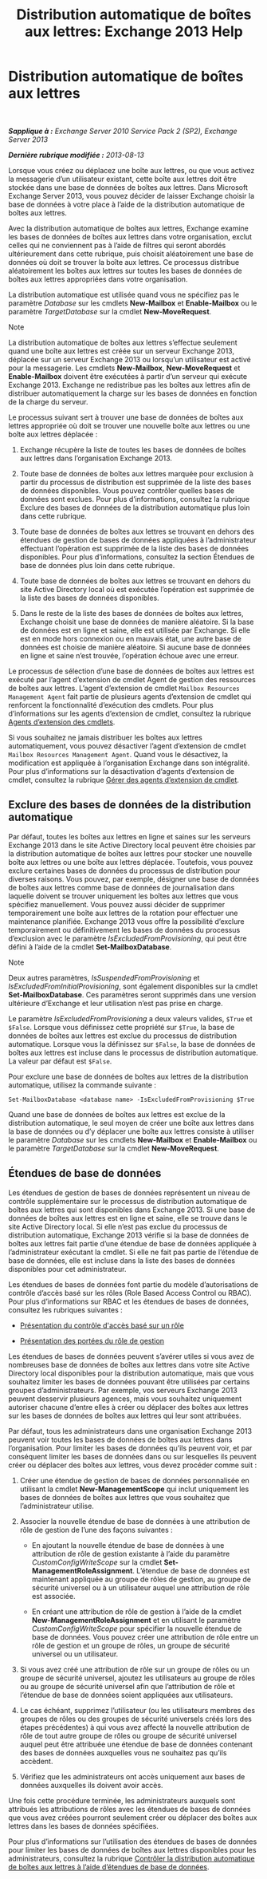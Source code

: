 ﻿---
title: 'Distribution automatique de boîtes aux lettres: Exchange 2013 Help'
TOCTitle: Distribution automatique de boîtes aux lettres
ms:assetid: f4db4636-948c-466b-839c-300c1a3a9544
ms:mtpsurl: https://technet.microsoft.com/fr-fr/library/Ff477621(v=EXCHG.150)
ms:contentKeyID: 59634347
ms.date: 04/24/2018
mtps_version: v=EXCHG.150
ms.translationtype: HT
---

# Distribution automatique de boîtes aux lettres

 

_**Sapplique à :** Exchange Server 2010 Service Pack 2 (SP2), Exchange Server 2013_

_**Dernière rubrique modifiée :** 2013-08-13_

Lorsque vous créez ou déplacez une boîte aux lettres, ou que vous activez la messagerie d’un utilisateur existant, cette boîte aux lettres doit être stockée dans une base de données de boîtes aux lettres. Dans Microsoft Exchange Server 2013, vous pouvez décider de laisser Exchange choisir la base de données à votre place à l’aide de la distribution automatique de boîtes aux lettres.

Avec la distribution automatique de boîtes aux lettres, Exchange examine les bases de données de boîtes aux lettres dans votre organisation, exclut celles qui ne conviennent pas à l’aide de filtres qui seront abordés ultérieurement dans cette rubrique, puis choisit aléatoirement une base de données où doit se trouver la boîte aux lettres. Ce processus distribue aléatoirement les boîtes aux lettres sur toutes les bases de données de boîtes aux lettres appropriées dans votre organisation.

La distribution automatique est utilisée quand vous ne spécifiez pas le paramètre *Database* sur les cmdlets **New-Mailbox** et **Enable-Mailbox** ou le paramètre *TargetDatabase* sur la cmdlet **New-MoveRequest**.

> [!NOTE]
> La distribution automatique de boîtes aux lettres s’effectue seulement quand une boîte aux lettres est créée sur un serveur Exchange 2013, déplacée sur un serveur Exchange 2013 ou lorsqu’un utilisateur est activé pour la messagerie. Les cmdlets <strong>New-Mailbox</strong>, <strong>New-MoveRequest</strong> et <strong>Enable-Mailbox</strong> doivent être exécutées à partir d’un serveur qui exécute Exchange 2013. Exchange ne redistribue pas les boîtes aux lettres afin de distribuer automatiquement la charge sur les bases de données en fonction de la charge du serveur.


Le processus suivant sert à trouver une base de données de boîtes aux lettres appropriée où doit se trouver une nouvelle boîte aux lettres ou une boîte aux lettres déplacée :

1.  Exchange récupère la liste de toutes les bases de données de boîtes aux lettres dans l’organisation Exchange 2013.

2.  Toute base de données de boîtes aux lettres marquée pour exclusion à partir du processus de distribution est supprimée de la liste des bases de données disponibles. Vous pouvez contrôler quelles bases de données sont exclues. Pour plus d’informations, consultez la rubrique Exclure des bases de données de la distribution automatique plus loin dans cette rubrique.

3.  Toute base de données de boîtes aux lettres se trouvant en dehors des étendues de gestion de bases de données appliquées à l’administrateur effectuant l’opération est supprimée de la liste des bases de données disponibles. Pour plus d’informations, consultez la section Étendues de base de données plus loin dans cette rubrique.

4.  Toute base de données de boîtes aux lettres se trouvant en dehors du site Active Directory local où est exécutée l’opération est supprimée de la liste des bases de données disponibles.

5.  Dans le reste de la liste des bases de données de boîtes aux lettres, Exchange choisit une base de données de manière aléatoire. Si la base de données est en ligne et saine, elle est utilisée par Exchange. Si elle est en mode hors connexion ou en mauvais état, une autre base de données est choisie de manière aléatoire. Si aucune base de données en ligne et saine n’est trouvée, l’opération échoue avec une erreur.

Le processus de sélection d’une base de données de boîtes aux lettres est exécuté par l’agent d’extension de cmdlet Agent de gestion des ressources de boîtes aux lettres. L’agent d’extension de cmdlet `Mailbox Resources Management Agent` fait partie de plusieurs agents d’extension de cmdlet qui renforcent la fonctionnalité d’exécution des cmdlets. Pour plus d’informations sur les agents d’extension de cmdlet, consultez la rubrique [Agents d’extension des cmdlets](cmdlet-extension-agents-exchange-2013-help.md).

Si vous souhaitez ne jamais distribuer les boîtes aux lettres automatiquement, vous pouvez désactiver l’agent d’extension de cmdlet `Mailbox Resources Management Agent`. Quand vous le désactivez, la modification est appliquée à l’organisation Exchange dans son intégralité. Pour plus d’informations sur la désactivation d’agents d’extension de cmdlet, consultez la rubrique [Gérer des agents d’extension de cmdlet](manage-cmdlet-extension-agents-exchange-2013-help.md).

## Exclure des bases de données de la distribution automatique

Par défaut, toutes les boîtes aux lettres en ligne et saines sur les serveurs Exchange 2013 dans le site Active Directory local peuvent être choisies par la distribution automatique de boîtes aux lettres pour stocker une nouvelle boîte aux lettres ou une boîte aux lettres déplacée. Toutefois, vous pouvez exclure certaines bases de données du processus de distribution pour diverses raisons. Vous pouvez, par exemple, désigner une base de données de boîtes aux lettres comme base de données de journalisation dans laquelle doivent se trouver uniquement les boîtes aux lettres que vous spécifiez manuellement. Vous pouvez aussi décider de supprimer temporairement une boîte aux lettres de la rotation pour effectuer une maintenance planifiée. Exchange 2013 vous offre la possibilité d’exclure temporairement ou définitivement les bases de données du processus d’exclusion avec le paramètre *IsExcludedFromProvisioning*, qui peut être défini à l’aide de la cmdlet **Set-MailboxDatabase**.

> [!NOTE]
> Deux autres paramètres, <em>IsSuspendedFromProvisioning</em> et <em>IsExcludedFromInitialProvisioning</em>, sont également disponibles sur la cmdlet <strong>Set-MailboxDatabase</strong>. Ces paramètres seront supprimés dans une version ultérieure d’Exchange et leur utilisation n’est pas prise en charge.


Le paramètre *IsExcludedFromProvisioning* a deux valeurs valides, `$True` et `$False`. Lorsque vous définissez cette propriété sur `$True`, la base de données de boîtes aux lettres est exclue du processus de distribution automatique. Lorsque vous la définissez sur `$False`, la base de données de boîtes aux lettres est incluse dans le processus de distribution automatique. La valeur par défaut est `$False`.

Pour exclure une base de données de boîtes aux lettres de la distribution automatique, utilisez la commande suivante :

    Set-MailboxDatabase <database name> -IsExcludedFromProvisioning $True

Quand une base de données de boîtes aux lettres est exclue de la distribution automatique, le seul moyen de créer une boîte aux lettres dans la base de données ou d’y déplacer une boîte aux lettres consiste à utiliser le paramètre *Database* sur les cmdlets **New-Mailbox** et **Enable-Mailbox** ou le paramètre *TargetDatabase* sur la cmdlet **New-MoveRequest**.

## Étendues de base de données

Les étendues de gestion de bases de données représentent un niveau de contrôle supplémentaire sur le processus de distribution automatique de boîtes aux lettres qui sont disponibles dans Exchange 2013. Si une base de données de boîtes aux lettres est en ligne et saine, elle se trouve dans le site Active Directory local. Si elle n’est pas exclue du processus de distribution automatique, Exchange 2013 vérifie si la base de données de boîtes aux lettres fait partie d’une étendue de base de données appliquée à l’administrateur exécutant la cmdlet. Si elle ne fait pas partie de l’étendue de base de données, elle est incluse dans la liste des bases de données disponibles pour cet administrateur.

Les étendues de bases de données font partie du modèle d’autorisations de contrôle d’accès basé sur les rôles (Role Based Access Control ou RBAC). Pour plus d’informations sur RBAC et les étendues de bases de données, consultez les rubriques suivantes :

  - [Présentation du contrôle d'accès basé sur un rôle](understanding-role-based-access-control-exchange-2013-help.md)

  - [Présentation des portées du rôle de gestion](understanding-management-role-scopes-exchange-2013-help.md)

Les étendues de bases de données peuvent s’avérer utiles si vous avez de nombreuses base de données de boîtes aux lettres dans votre site Active Directory local disponibles pour la distribution automatique, mais que vous souhaitez limiter les bases de données pouvant être utilisées par certains groupes d’administrateurs. Par exemple, vos serveurs Exchange 2013 peuvent desservir plusieurs agences, mais vous souhaitez uniquement autoriser chacune d’entre elles à créer ou déplacer des boîtes aux lettres sur les bases de données de boîtes aux lettres qui leur sont attribuées.

Par défaut, tous les administrateurs dans une organisation Exchange 2013 peuvent voir toutes les bases de données de boîtes aux lettres dans l’organisation. Pour limiter les bases de données qu’ils peuvent voir, et par conséquent limiter les bases de données dans ou sur lesquelles ils peuvent créer ou déplacer des boîtes aux lettres, vous devez procéder comme suit :

1.  Créer une étendue de gestion de bases de données personnalisée en utilisant la cmdlet **New-ManagementScope** qui inclut uniquement les bases de données de boîtes aux lettres que vous souhaitez que l’administrateur utilise.

2.  Associer la nouvelle étendue de base de données à une attribution de rôle de gestion de l’une des façons suivantes :
    
      - En ajoutant la nouvelle étendue de base de données à une attribution de rôle de gestion existante à l’aide du paramètre *CustomConfigWriteScope* sur la cmdlet **Set-ManagementRoleAssignment**. L’étendue de base de données est maintenant appliquée au groupe de rôles de gestion, au groupe de sécurité universel ou à un utilisateur auquel une attribution de rôle est associée.
    
      - En créant une attribution de rôle de gestion à l’aide de la cmdlet **New-ManagementRoleAssignment** et en utilisant le paramètre *CustomConfigWriteScope* pour spécifier la nouvelle étendue de base de données. Vous pouvez créer une attribution de rôle entre un rôle de gestion et un groupe de rôles, un groupe de sécurité universel ou un utilisateur.

3.  Si vous avez créé une attribution de rôle sur un groupe de rôles ou un groupe de sécurité universel, ajoutez les utilisateurs au groupe de rôles ou au groupe de sécurité universel afin que l’attribution de rôle et l’étendue de base de données soient appliquées aux utilisateurs.

4.  Le cas échéant, supprimez l’utilisateur (ou les utilisateurs membres des groupes de rôles ou des groupes de sécurité universels créés lors des étapes précédentes) à qui vous avez affecté la nouvelle attribution de rôle de tout autre groupe de rôles ou groupe de sécurité universel auquel peut être attribuée une étendue de base de données contenant des bases de données auxquelles vous ne souhaitez pas qu’ils accèdent.

5.  Vérifiez que les administrateurs ont accès uniquement aux bases de données auxquelles ils doivent avoir accès.

Une fois cette procédure terminée, les administrateurs auxquels sont attribués les attributions de rôles avec les étendues de bases de données que vous avez créées pourront seulement créer ou déplacer des boîtes aux lettres dans les bases de données spécifiées.

Pour plus d’informations sur l’utilisation des étendues de bases de données pour limiter les bases de données de boîtes aux lettres disponibles pour les administrateurs, consultez la rubrique [Contrôler la distribution automatique de boîtes aux lettres à l’aide d’étendues de base de données](control-automatic-mailbox-distribution-using-database-scopes-exchange-2013-help.md).

